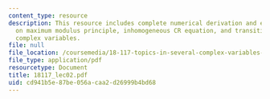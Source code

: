 ```yaml
---
content_type: resource
description: This resource includes complete numerical derivation and explanation
  on maximum modulus principle, inhomogeneous CR equation, and transition to several
  complex variables.
file: null
file_location: /coursemedia/18-117-topics-in-several-complex-variables-spring-2005/cd941b5e87be056acaa2d26999b4bd68_18117_lec02.pdf
file_type: application/pdf
resourcetype: Document
title: 18117_lec02.pdf
uid: cd941b5e-87be-056a-caa2-d26999b4bd68
---
```

